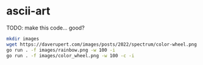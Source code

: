 # ascii-art

TODO: make this code... good?

```sh
mkdir images
wget https://daverupert.com/images/posts/2022/spectrum/color-wheel.png -O images/color_wheel.png
go run . -f images/rainbow.png -w 100 -i
go run . -f images/color_wheel.png -w 100 -c -i
```
